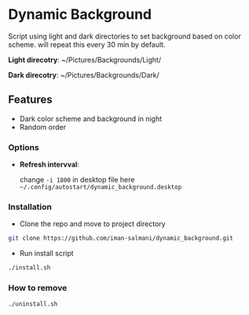 # Dynamic Background

Script using light and dark directories to set background based on color scheme. will repeat this every 30 min by default.

**Light direcotry**: ~/Pictures/Backgrounds/Light/

**Dark direcotry**: ~/Pictures/Backgrounds/Dark/

## Features

- Dark color scheme and background in night
- Random order

### Options

- **Refresh intervval**:

  change `-i 1800` in desktop file here `~/.config/autostart/dynamic_background.desktop`

### Installation

- Clone the repo and move to project directory

```sh
git clone https://github.com/iman-salmani/dynamic_background.git
```

- Run install script

```sh
./install.sh
```

### How to remove

```sh
./uninstall.sh
```

